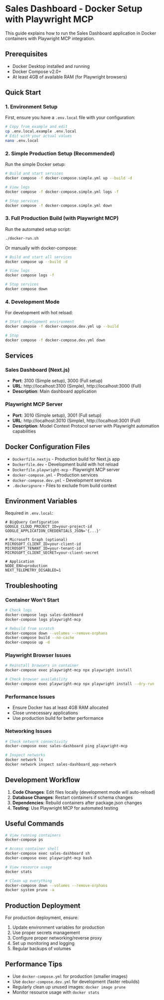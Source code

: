 # Sales Dashboard - Docker Setup with Playwright MCP

This guide explains how to run the Sales Dashboard application in Docker containers with Playwright MCP integration.

## Prerequisites

- Docker Desktop installed and running
- Docker Compose v2.0+
- At least 4GB of available RAM (for Playwright browsers)

## Quick Start

### 1. Environment Setup

First, ensure you have a `.env.local` file with your configuration:

```bash
# Copy from example and edit
cp .env.local.example .env.local
# Edit with your actual values
nano .env.local
```

### 2. Simple Production Setup (Recommended)

Run the simple Docker setup:

```bash
# Build and start services
docker compose -f docker-compose.simple.yml up --build -d

# View logs
docker compose -f docker-compose.simple.yml logs -f

# Stop services
docker compose -f docker-compose.simple.yml down
```

### 3. Full Production Build (with Playwright MCP)

Run the automated setup script:

```bash
./docker-run.sh
```

Or manually with docker-compose:

```bash
# Build and start all services
docker compose up --build -d

# View logs
docker compose logs -f

# Stop services
docker compose down
```

### 4. Development Mode

For development with hot reload:

```bash
# Start development environment
docker compose -f docker-compose.dev.yml up --build

# Stop
docker compose -f docker-compose.dev.yml down
```

## Services

### Sales Dashboard (Next.js)
- **Port**: 3100 (Simple setup), 3000 (Full setup)
- **URL**: http://localhost:3100 (Simple), http://localhost:3000 (Full)
- **Description**: Main dashboard application

### Playwright MCP Server
- **Port**: 3010 (Simple setup), 3001 (Full setup)
- **URL**: http://localhost:3010 (Simple), http://localhost:3001 (Full)
- **Description**: Model Context Protocol server with Playwright automation capabilities

## Docker Configuration Files

- `Dockerfile.nextjs` - Production build for Next.js app
- `Dockerfile.dev` - Development build with hot reload
- `Dockerfile.playwright-mcp` - Playwright MCP server
- `docker-compose.yml` - Production services
- `docker-compose.dev.yml` - Development services
- `.dockerignore` - Files to exclude from build context

## Environment Variables

Required in `.env.local`:

```env
# BigQuery Configuration
GOOGLE_CLOUD_PROJECT_ID=your-project-id
GOOGLE_APPLICATION_CREDENTIALS_JSON='{...}'

# Microsoft Graph (optional)
MICROSOFT_CLIENT_ID=your-client-id
MICROSOFT_TENANT_ID=your-tenant-id
MICROSOFT_CLIENT_SECRET=your-client-secret

# Application
NODE_ENV=production
NEXT_TELEMETRY_DISABLED=1
```

## Troubleshooting

### Container Won't Start
```bash
# Check logs
docker-compose logs sales-dashboard
docker-compose logs playwright-mcp

# Rebuild from scratch
docker-compose down --volumes --remove-orphans
docker-compose build --no-cache
docker-compose up -d
```

### Playwright Browser Issues
```bash
# Reinstall browsers in container
docker-compose exec playwright-mcp npx playwright install

# Check browser availability
docker-compose exec playwright-mcp npx playwright install --dry-run
```

### Performance Issues
- Ensure Docker has at least 4GB RAM allocated
- Close unnecessary applications
- Use production build for better performance

### Networking Issues
```bash
# Check network connectivity
docker-compose exec sales-dashboard ping playwright-mcp

# Inspect networks
docker network ls
docker network inspect sales-dashboard_app-network
```

## Development Workflow

1. **Code Changes**: Edit files locally (development mode will auto-reload)
2. **Database Changes**: Restart containers if schema changes
3. **Dependencies**: Rebuild containers after package.json changes
4. **Testing**: Use Playwright MCP for automated testing

## Useful Commands

```bash
# View running containers
docker-compose ps

# Access container shell
docker-compose exec sales-dashboard sh
docker-compose exec playwright-mcp bash

# View resource usage
docker stats

# Clean up everything
docker-compose down --volumes --remove-orphans
docker system prune -a
```

## Production Deployment

For production deployment, ensure:

1. Update environment variables for production
2. Use proper secrets management
3. Configure proper networking/reverse proxy
4. Set up monitoring and logging
5. Regular backups of volumes

## Performance Tips

- Use `docker-compose.yml` for production (smaller images)
- Use `docker-compose.dev.yml` for development (faster rebuilds)
- Regularly clean up unused images: `docker image prune`
- Monitor resource usage with `docker stats`